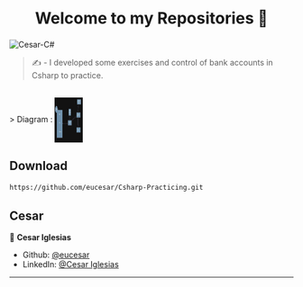 <h1 align="center">Welcome to my Repositories 🤝</h1>
<p>
  <img align="center" alt="Cesar-C#" height="80" width="50" src="https://cdn.jsdelivr.net/gh/devicons/devicon/icons/csharp/csharp-original.svg">
</p>

> ✍️ - I developed some exercises and control of bank accounts in Csharp to practice.
<br>
> Diagram :
  <img align="center" alt="Diagrama" height="80" width="50" src="./img/diagrama.jpg">

## Download

```sh
https://github.com/eucesar/Csharp-Practicing.git
```

## Cesar

👤 **Cesar Iglesias**

* Github: [@eucesar](https://github.com/eucesar)
* LinkedIn: [@Cesar Iglesias](https://www.linkedin.com/in/cesar-iglesias-tecnologia/)

***
